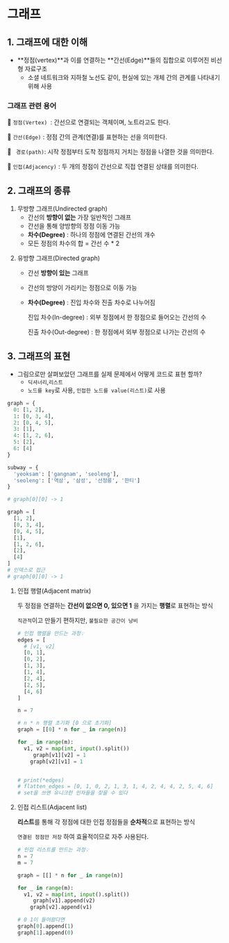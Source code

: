 # 그래프 

## 1. 그래프에 대한 이해 

- **정점(vertex)**과 이를 연결하는 **간선(Edge)**들의 집합으로 이루어진 비선형 자료구조
  - 소셜 네트워크와 지하철 노선도 같이, 현실에 있는 개체 간의 관계를 나타내기 위해 사용 



### 그래프 관련 용어

📌 `정점(Vertex) `: 간선으로 연결되는 객체이며, 노트라고도 한다.

📌 `간선(Edge)` : 정점 간의 관계(연결)를 표현하는 선을 의미한다.

📌 ` 경로(path)`: 시작 정점부터 도착 정점까지 거치는 정점을 나열한 것을 의미한다.

📌 `인접(Adjacency)` : 두 개의 정점이 간선으로 직접 연결된 상태를 의미한다. 



## 2. 그래프의 종류

1) 무방향 그래프(Undirected graph)
   - 간선의 **방향이 없는** 가장 일반적인 그래프
   - 간선을 통해 양방향의 정점 이동 가능 
   - **차수(Degree)** : 하나의 정점에 연결된 간선의 개수 
   - 모든 정점의 차수의 합 = 간선 수 * 2

2. 유방향 그래프(Directed graph)

   - 간선 **방향이 있는** 그래프

   - 간선의 방양이 가리키는 정점으로 이동 가능 

   - **차수(Degree)** : 진입 차수와 진출 차수로 나누어짐

     진입 차수(In-degree) : 외부 정점에서 한 정점으로 들어오는 간선의 수 

     진출 차수(Out-degree) : 한 정점에서 외부 정점으로 나가는 간선의 수 



## 3. 그래프의 표현

- 그림으로만 살펴보았던 그래프를 실제 문제에서 어떻게 코드로 표현 할까?
  - `딕셔너리`,`리스트`
  - `노드를 key`로 사용, `인접한 노드를 value(리스트)`로 사용 

```python
graph = {
  0: [1, 2],
  1: [0, 3, 4],
  2: [0, 4, 5],
  3: [1],
  4: [1, 2, 6],
  5: [2],
  6: [4]
}

subway = {
  'yeoksam': ['gangnam', 'seoleng'],
  'seoleng': ['역삼', '삼성', '선정릉', '한티']
}

# graph[0][0] -> 1

graph = [
  [1, 2],
  [0, 3, 4],
  [0, 4, 5],
  [1],
  [1, 2, 6],
  [2],
  [4]
]
# 인덱스로 접근
# graph[0][0] -> 1
```

1. 인접 행렬(Adjacent matrix)

   두 정점을 연결하는 **간선이 없으면 0, 있으면 1** 을 가지는 **행렬**로 표현하는 방식 

   `직관적`이고 만들기 편하지만, `불필요한 공간이 낭비`

   ```python
   # 인접 행렬을 만드는 과정💡
   edges = [
     # [v1, v2]
     [0, 1],
     [0, 2],
     [1, 3],
     [1, 4],
     [2, 4],
     [2, 5],
     [4, 6]
   ]
   
   n = 7
   
   # n * n 행렬 초기화 [0 으로 초기화]
   graph = [[0] * n for _ in range(n)]
   
   for _ in range(m):
     v1, v2 = map(int, input().split())
     	graph[v1][v2] = 1
       graph[v2][v1] = 1
   
   
   # print(*edges)
   # flatten_edges = [0, 1, 0, 2, 1, 3, 1, 4, 2, 4, 4, 2, 5, 4, 6]
   # set을 쓰면 유니크한 인자들을 찾을 수 있다

2. 인접 리스트(Adjacent list)

   **리스트**를 통해 각 정점에 대한 인접 정점들을 **순차적**으로 표현하는 방식

   `연결된 정점만 저장` 하여 효율적이므로 자주 사용된다. 

   ```python
   # 인접 리스트를 만드는 과정💡
   n = 7
   m = 7
   
   graph = [[] * n for _ in range(n)]
   
   for _ in range(m):
     v1, v2 = map(int, input().split())
     	graph[v1].append(v2)
       graph[v2].append(v1)
   
   # 0 1이 들어왔다면
   graph[0].append(1)
   graph[1].append(0)
   ```

   

